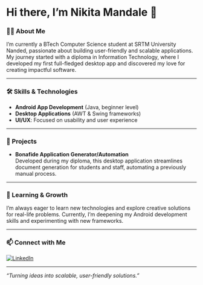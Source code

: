 
# Hi there, I’m Nikita Mandale 👋

### 👩‍💻 About Me
I’m currently a BTech Computer Science student at SRTM University Nanded, passionate about building user-friendly and scalable applications. My journey started with a diploma in Information Technology, where I developed my first full-fledged desktop app and discovered my love for creating impactful software.

---

### 🛠️ Skills & Technologies
- **Android App Development** (Java, beginner level)
- **Desktop Applications** (AWT & Swing frameworks)
- **UI/UX**: Focused on usability and user experience

---

### 🚀 Projects
- **Bonafide Application Generator/Automation**  
  Developed during my diploma, this desktop application streamlines document generation for students and staff, automating a previously manual process.

---

### 🌱 Learning & Growth
I’m always eager to learn new technologies and explore creative solutions for real-life problems. Currently, I’m deepening my Android development skills and experimenting with new frameworks.

---

### 📫 Connect with Me
[![LinkedIn](https://img.shields.io/badge/-Nikita%20Mandale-blue?logo=linkedin&style=flat-square)](https://www.linkedin.com/in/mandalenikita)

---

*“Turning ideas into scalable, user-friendly solutions.”*
